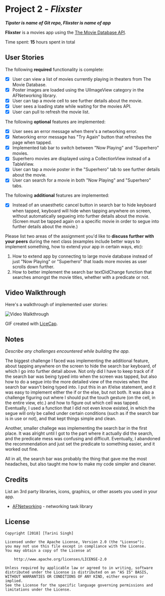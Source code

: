 # Project 2 - *Flixster*
***Tipster is name of Git repo, Flixster is name of app***

**Flixster** is a movies app using the [The Movie Database API](http://docs.themoviedb.apiary.io/#).

Time spent: **15** hours spent in total

## User Stories

The following **required** functionality is complete:

- [x] User can view a list of movies currently playing in theaters from The Movie Database.
- [x] Poster images are loaded using the UIImageView category in the AFNetworking library.
- [x] User can tap a movie cell to see further details about the movie.
- [x] User sees a loading state while waiting for the movies API.
- [x] User can pull to refresh the movie list.

The following **optional** features are implemented:

- [x] User sees an error message when there's a networking error. 
- [x] Networking error message has "Try Again" button that refreshes the page when tapped. 
- [x] Implemented tab bar to switch between "Now Playing" and "Superhero" movies.
- [x] Superhero movies are displayed using a CollectionView instead of a TableView.
- [x] User can tap a movie poster in the "Superhero" tab to see further details about the movie. 
- [x] User can search for a movie in both "Now Playing" and "Superhero" tabs. 

The following **additional** features are implemented:

- [x] Instead of an unaesthetic cancel button in search bar to hide keyboard when tapped, keyboard will hide when tapping     anywhere on screen, without automatically segueing into further details about the movie. (Screen must be tapped again on a specific movie in order to segue into further details about the movie.)

Please list two areas of the assignment you'd like to **discuss further with your peers** during the next class (examples include better ways to implement something, how to extend your app in certain ways, etc):

1. How to extend app by connecting to large movie database instead of just "Now Playing" or "Superhero" that loads more movies as user scrolls down further. 
2. How to better implement the search bar textDidChange function that searches amongst the movie titles, whether with a predicate or not. 

## Video Walkthrough

Here's a walkthrough of implemented user stories:

<img src='http://i.imgur.com/link/to/your/gif/file.gif' title='Video Walkthrough' width='' alt='Video Walkthrough' />

GIF created with [LiceCap](http://www.cockos.com/licecap/).

## Notes

*Describe any challenges encountered while building the app.*

The biggest challenge I faced was implementing the additional feature, about tapping anywhere on the screen to hide the search bar keyboard, of which I go into further detail above. Not only did I have to keep track of if the search bar was being typed into when the screen was tapped, but also how to do a segue into the more detailed view of the movies when the search bar wasn't being typed into. I put this in an if/else statement, and it was easy to implement either the if or the else, but not both. It was also a challenge figuring out where I should put the touch gesture (on the cell, in the entire view, etc.) and how to figure out which cell was tapped. Eventually, I used a function that I did not even know existed, in which the segue will only be called under certain conditions (such as if the search bar is in use or not), and that kept things simple and clean. 

Another, smaller challege was implementing the search bar in the first place. It was alright until I got to the part where it actually did the search, and the predicate mess was confusing and difficult. Eventually, I abandoned the recommendation and just set the predicate to something easier, and it worked out fine. 

All in all, the search bar was probably the thing that gave me the most headaches, but also taught me how to make my code simpler and cleaner. 

## Credits

List an 3rd party libraries, icons, graphics, or other assets you used in your app.

- [AFNetworking](https://github.com/AFNetworking/AFNetworking) - networking task library

## License

    Copyright [2018] [Tarini Singh]

    Licensed under the Apache License, Version 2.0 (the "License");
    you may not use this file except in compliance with the License.
    You may obtain a copy of the License at

        http://www.apache.org/licenses/LICENSE-2.0

    Unless required by applicable law or agreed to in writing, software
    distributed under the License is distributed on an "AS IS" BASIS,
    WITHOUT WARRANTIES OR CONDITIONS OF ANY KIND, either express or implied.
    See the License for the specific language governing permissions and
    limitations under the License.
